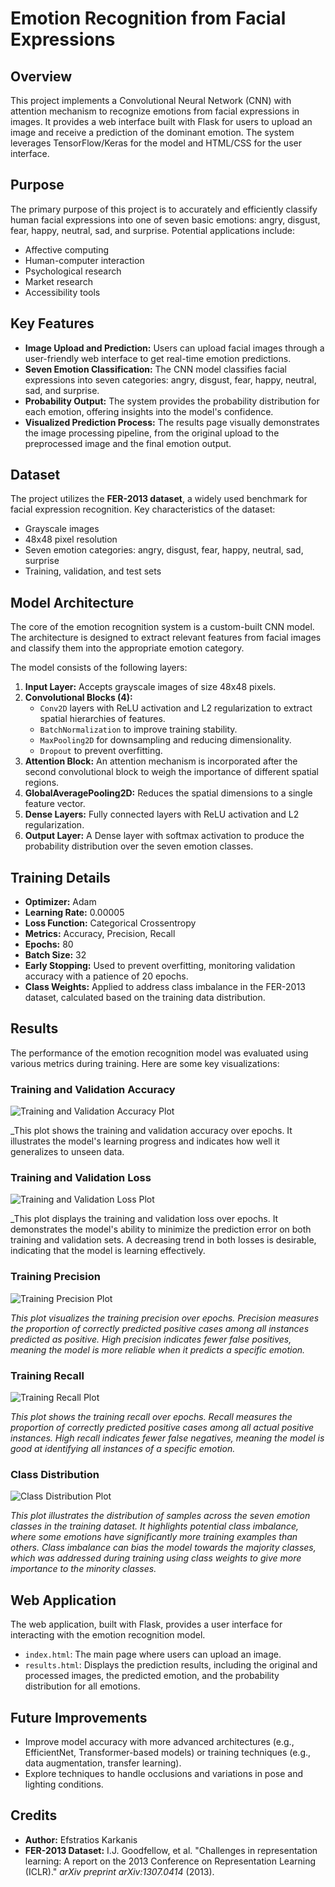 # Emotion Recognition from Facial Expressions

## Overview

This project implements a Convolutional Neural Network (CNN) with attention mechanism to recognize emotions from facial expressions in images. It provides a web interface built with Flask for users to upload an image and receive a prediction of the dominant emotion. The system leverages TensorFlow/Keras for the model and HTML/CSS for the user interface.

## Purpose

The primary purpose of this project is to accurately and efficiently classify human facial expressions into one of seven basic emotions: angry, disgust, fear, happy, neutral, sad, and surprise. Potential applications include:

* Affective computing
* Human-computer interaction
* Psychological research
* Market research
* Accessibility tools

## Key Features

* **Image Upload and Prediction:** Users can upload facial images through a user-friendly web interface to get real-time emotion predictions.
* **Seven Emotion Classification:** The CNN model classifies facial expressions into seven categories: angry, disgust, fear, happy, neutral, sad, and surprise.
* **Probability Output:** The system provides the probability distribution for each emotion, offering insights into the model's confidence.
* **Visualized Prediction Process:** The results page visually demonstrates the image processing pipeline, from the original upload to the preprocessed image and the final emotion output.

## Dataset

The project utilizes the **FER-2013 dataset**, a widely used benchmark for facial expression recognition. Key characteristics of the dataset:

* Grayscale images
* 48x48 pixel resolution
* Seven emotion categories: angry, disgust, fear, happy, neutral, sad, surprise
* Training, validation, and test sets

## Model Architecture

The core of the emotion recognition system is a custom-built CNN model. The architecture is designed to extract relevant features from facial images and classify them into the appropriate emotion category.

The model consists of the following layers:

1.  **Input Layer:** Accepts grayscale images of size 48x48 pixels.
2.  **Convolutional Blocks (4):**
    * `Conv2D` layers with ReLU activation and L2 regularization to extract spatial hierarchies of features.
    * `BatchNormalization` to improve training stability.
    * `MaxPooling2D` for downsampling and reducing dimensionality.
    * `Dropout` to prevent overfitting.
3.  **Attention Block:** An attention mechanism is incorporated after the second convolutional block to weigh the importance of different spatial regions.
4.  **GlobalAveragePooling2D:** Reduces the spatial dimensions to a single feature vector.
5.  **Dense Layers:** Fully connected layers with ReLU activation and L2 regularization.
6.  **Output Layer:** A Dense layer with softmax activation to produce the probability distribution over the seven emotion classes.

## Training Details

* **Optimizer:** Adam
* **Learning Rate:** 0.00005
* **Loss Function:** Categorical Crossentropy
* **Metrics:** Accuracy, Precision, Recall
* **Epochs:** 80
* **Batch Size:** 32
* **Early Stopping:** Used to prevent overfitting, monitoring validation accuracy with a patience of 20 epochs.
* **Class Weights:** Applied to address class imbalance in the FER-2013 dataset, calculated based on the training data distribution.

## Results

The performance of the emotion recognition model was evaluated using various metrics during training. Here are some key visualizations:

### Training and Validation Accuracy

![Training and Validation Accuracy Plot](plots/training_accuracy.png)

_This plot shows the training and validation accuracy over epochs. It illustrates the model's learning progress and indicates how well it generalizes to unseen data.

### Training and Validation Loss

![Training and Validation Loss Plot](plots/training_loss.png)

_This plot displays the training and validation loss over epochs. It demonstrates the model's ability to minimize the prediction error on both training and validation sets. A decreasing trend in both losses is desirable, indicating that the model is learning effectively.

### Training Precision

![Training Precision Plot](plots/training_precision.png)

_This plot visualizes the training precision over epochs. Precision measures the proportion of correctly predicted positive cases among all instances predicted as positive. High precision indicates fewer false positives, meaning the model is more reliable when it predicts a specific emotion._

### Training Recall

![Training Recall Plot](plots/training_recall.png)

_This plot shows the training recall over epochs. Recall measures the proportion of correctly predicted positive cases among all actual positive instances. High recall indicates fewer false negatives, meaning the model is good at identifying all instances of a specific emotion._

### Class Distribution

![Class Distribution Plot](plots/class_distribution.png)

_This plot illustrates the distribution of samples across the seven emotion classes in the training dataset. It highlights potential class imbalance, where some emotions have significantly more training examples than others. Class imbalance can bias the model towards the majority classes, which was addressed during training using class weights to give more importance to the minority classes._

## Web Application

The web application, built with Flask, provides a user interface for interacting with the emotion recognition model.

* `index.html`: The main page where users can upload an image.
* `results.html`: Displays the prediction results, including the original and processed images, the predicted emotion, and the probability distribution for all emotions.

## Future Improvements

* Improve model accuracy with more advanced architectures (e.g., EfficientNet, Transformer-based models) or training techniques (e.g., data augmentation, transfer learning).
* Explore techniques to handle occlusions and variations in pose and lighting conditions.

## Credits

* **Author:** Efstratios Karkanis
* **FER-2013 Dataset:** I.J. Goodfellow, et al. "Challenges in representation learning: A report on the 2013 Conference on Representation Learning (ICLR)." *arXiv preprint arXiv:1307.0414* (2013).
